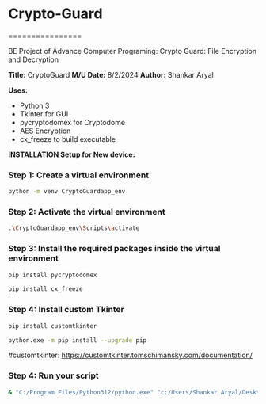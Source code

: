 # Crypto-Guard
================

BE Project of Advance Computer Programing: Crypto Guard: File Encryption and Decryption

**Title:** CryptoGuard
**M/U Date:** 8/2/2024
**Author:** Shankar Aryal

**Uses:**

* Python 3
* Tkinter for GUI
* pycryptodomex for Cryptodome
* AES Encryption
* cx_freeze to build executable

**INSTALLATION Setup for New device:**

### Step 1: Create a virtual environment

```bash
python -m venv CryptoGuardapp_env
```

### Step 2: Activate the virtual environment
```bash
.\CryptoGuardapp_env\Scripts\activate
```

### Step 3: Install the required packages inside the virtual environment
```bash
pip install pycryptodomex
```
```bash
pip install cx_freeze
```

### Step 4: Install custom Tkinter
```bash
pip install customtkinter
```
```bash
python.exe -m pip install --upgrade pip
```
#customtkinter: https://customtkinter.tomschimansky.com/documentation/

### Step 4: Run your script
```bash
& "C:/Program Files/Python312/python.exe" "c:/Users/Shankar Aryal/Desktop/CryptoGuard/CryptoGuardApp.py"
```
